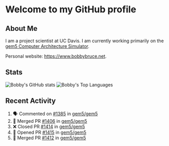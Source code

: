 # Welcome to my GitHub profile

## About Me

I am a project scientist at UC Davis. I am currently working primarily on the [gem5 Computer Architecture Simulator](https://github.com/gem5).

Personal website: <https://www.bobbybruce.net>.

## Stats

![Bobby's GitHub stats](https://github-readme-stats.vercel.app/api?username=bobbyrbruce&show_icons=true&theme=responsive&include_all_commits=true&count_private=true&show=reviews&disable_animations=true)
![Bobby's Top Languages ](https://github-readme-stats.vercel.app/api/top-langs/?username=bobbyrbruce&layout=compact&theme=responsive&count_private=true&langs_count=10&disable_animations=true)

## Recent Activity

<!--START_SECTION:activity-->
1. 🗣 Commented on [#1385](https://github.com/gem5/gem5/pull/1385#issuecomment-2269961933) in [gem5/gem5](https://github.com/gem5/gem5)
2. 🎉 Merged PR [#1406](https://github.com/gem5/gem5/pull/1406) in [gem5/gem5](https://github.com/gem5/gem5)
3. ❌ Closed PR [#1414](https://github.com/gem5/gem5/pull/1414) in [gem5/gem5](https://github.com/gem5/gem5)
4. 💪 Opened PR [#1415](https://github.com/gem5/gem5/pull/1415) in [gem5/gem5](https://github.com/gem5/gem5)
5. 🎉 Merged PR [#1412](https://github.com/gem5/gem5/pull/1412) in [gem5/gem5](https://github.com/gem5/gem5)
<!--END_SECTION:activity-->

